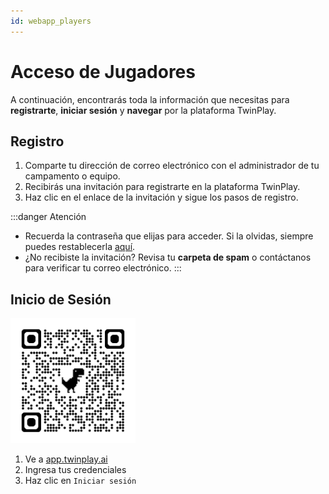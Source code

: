 ```yaml
---
id: webapp_players
---
```


# Acceso de Jugadores

A continuación, encontrarás toda la información que necesitas para **registrarte**, **iniciar sesión** y **navegar** por la plataforma TwinPlay.

## Registro

1. Comparte tu dirección de correo electrónico con el administrador de tu campamento o equipo.
2. Recibirás una invitación para registrarte en la plataforma TwinPlay.
3. Haz clic en el enlace de la invitación y sigue los pasos de registro.

:::danger Atención 
- Recuerda la contraseña que elijas para acceder. Si la olvidas, siempre puedes restablecerla [aquí](https://app.twinplay.ai/accounts/password_reset/).
- ¿No recibiste la invitación? Revisa tu **carpeta de spam** o contáctanos para verificar tu correo electrónico.
:::

## Inicio de Sesión

<img src="/img/qrcode_app.twinplay.ai.png" alt="qr_wifi" width="200" />

1. Ve a <a href="https://app.twinplay.ai" target="_blank">app.twinplay.ai</a>
2. Ingresa tus credenciales
3. Haz clic en `Iniciar sesión`